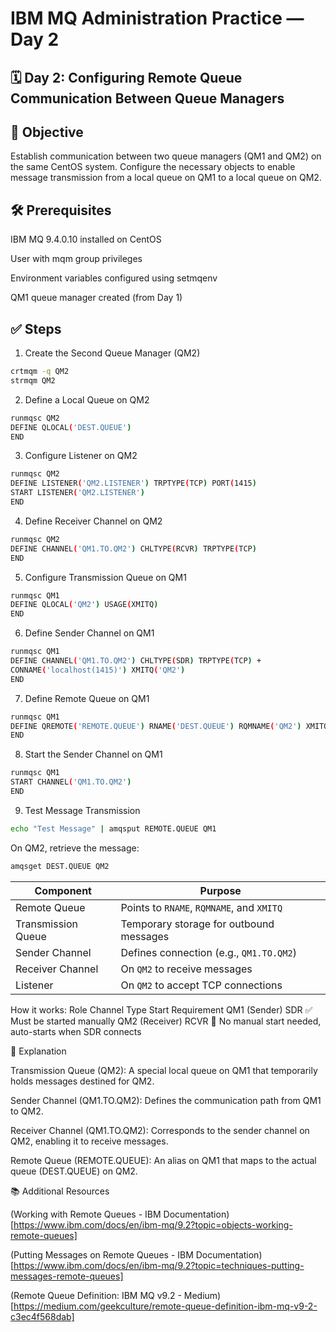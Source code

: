# IBM MQ Administration Practice — Day 2
## 🗓️ Day 2: Configuring Remote Queue Communication Between Queue Managers
## 🎯 Objective
Establish communication between two queue managers (QM1 and QM2) on the same CentOS system. Configure the necessary objects to enable message transmission from a local queue on QM1 to a local queue on QM2.​

## 🛠️ Prerequisites
IBM MQ 9.4.0.10 installed on CentOS

User with mqm group privileges

Environment variables configured using setmqenv

QM1 queue manager created (from Day 1)​

## ✅ Steps
1. Create the Second Queue Manager (QM2)
```bash
crtmqm -q QM2
strmqm QM2
```
2. Define a Local Queue on QM2
```bash
runmqsc QM2
DEFINE QLOCAL('DEST.QUEUE')
END
```
3. Configure Listener on QM2
```bash
runmqsc QM2
DEFINE LISTENER('QM2.LISTENER') TRPTYPE(TCP) PORT(1415)
START LISTENER('QM2.LISTENER')
END
```
4. Define Receiver Channel on QM2
```bash
runmqsc QM2
DEFINE CHANNEL('QM1.TO.QM2') CHLTYPE(RCVR) TRPTYPE(TCP)
END
```
5. Configure Transmission Queue on QM1
```bash
runmqsc QM1
DEFINE QLOCAL('QM2') USAGE(XMITQ)
END
```
6. Define Sender Channel on QM1
```bash
runmqsc QM1
DEFINE CHANNEL('QM1.TO.QM2') CHLTYPE(SDR) TRPTYPE(TCP) +
CONNAME('localhost(1415)') XMITQ('QM2')
END
```
7. Define Remote Queue on QM1
```bash
runmqsc QM1
DEFINE QREMOTE('REMOTE.QUEUE') RNAME('DEST.QUEUE') RQMNAME('QM2') XMITQ('QM2')
END
```
8. Start the Sender Channel on QM1
```bash
runmqsc QM1
START CHANNEL('QM1.TO.QM2')
END
```
9. Test Message Transmission
```bash
echo "Test Message" | amqsput REMOTE.QUEUE QM1
```
On QM2, retrieve the message:​

```bash
amqsget DEST.QUEUE QM2
```
| Component          | Purpose                                   |
| ------------------ | ----------------------------------------- |
| Remote Queue       | Points to `RNAME`, `RQMNAME`, and `XMITQ` |
| Transmission Queue | Temporary storage for outbound messages   |
| Sender Channel     | Defines connection (e.g., `QM1.TO.QM2`)   |
| Receiver Channel   | On `QM2` to receive messages              |
| Listener           | On `QM2` to accept TCP connections        |

How it works:
Role	Channel Type	Start Requirement
QM1 (Sender)	SDR	✅ Must be started manually
QM2 (Receiver)	RCVR	🚫 No manual start needed, auto-starts when SDR connects

📘 Explanation

Transmission Queue (QM2): A special local queue on QM1 that temporarily holds messages destined for QM2.

Sender Channel (QM1.TO.QM2): Defines the communication path from QM1 to QM2.

Receiver Channel (QM1.TO.QM2): Corresponds to the sender channel on QM2, enabling it to receive messages.

Remote Queue (REMOTE.QUEUE): An alias on QM1 that maps to the actual queue (DEST.QUEUE) on QM2.​



📚 Additional Resources

(Working with Remote Queues - IBM Documentation)[https://www.ibm.com/docs/en/ibm-mq/9.2?topic=objects-working-remote-queues]

(Putting Messages on Remote Queues - IBM Documentation)[https://www.ibm.com/docs/en/ibm-mq/9.2?topic=techniques-putting-messages-remote-queues]

(Remote Queue Definition: IBM MQ v9.2 - Medium)[https://medium.com/geekculture/remote-queue-definition-ibm-mq-v9-2-c3ec4f568dab]

